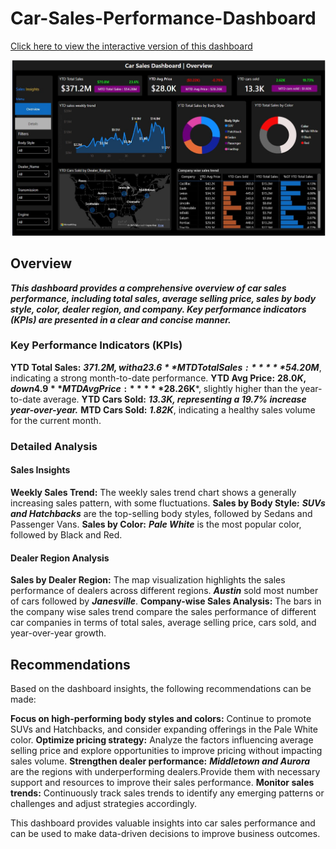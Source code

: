 # Car-Sales-Performance-Dashboard

[Click here to view the interactive version of this dashboard](https://app.powerbi.com/view?r=eyJrIjoiOWZiYzNhMTgtNDBjNy00NjI3LWEzYTAtMDdlNWU3MTk5MzBhIiwidCI6ImRmODY3OWNkLWE4MGUtNDVkOC05OWFjLWM4M2VkN2ZmOTVhMCJ9)<br>

![alt text](https://github.com/k-for-karthik/Car-Sales-Performance-Dashboard/blob/b0c9b33a5f017c320bc54e4301591af4eac64ed3/car%20sales.jpg)<br>

## Overview
***This dashboard provides a comprehensive overview of car sales performance, including total sales, average selling price, sales by body style, color, dealer region, and company. Key performance indicators (KPIs) are presented in a clear and concise manner.***

### Key Performance Indicators (KPIs)
**YTD Total Sales:** ***$371.2M, with a 23.6% increase*** compared to the same period last year.
**MTD Total Sales:** ***$54.20M***, indicating a strong month-to-date performance.
**YTD Avg Price:** **$28.0K, down 4.9%*** compared to the previous year.
**MTD Avg Price:** ***$28.26K***, slightly higher than the year-to-date average.
**YTD Cars Sold:** ***13.3K, representing a 19.7% increase year-over-year.***
**MTD Cars Sold:** ***1.82K***, indicating a healthy sales volume for the current month.

### Detailed Analysis

#### Sales Insights

**Weekly Sales Trend:** The weekly sales trend chart shows a generally increasing sales pattern, with some fluctuations.
**Sales by Body Style:** ***SUVs and Hatchbacks*** are the top-selling body styles, followed by Sedans and Passenger Vans.
**Sales by Color:** ***Pale White*** is the most popular color, followed by Black and Red.

#### Dealer Region Analysis

**Sales by Dealer Region:** The map visualization highlights the sales performance of dealers across different regions. ***Austin*** sold most number of cars followed by ***Janesville***.
**Company-wise Sales Analysis:** The bars in the company wise sales trend compare the sales performance of different car companies in terms of total sales, average selling price, cars sold, and year-over-year growth.

## Recommendations

Based on the dashboard insights, the following recommendations can be made:

**Focus on high-performing body styles and colors:** Continue to promote SUVs and Hatchbacks, and consider expanding offerings in the Pale White color.
**Optimize pricing strategy:** Analyze the factors influencing average selling price and explore opportunities to improve pricing without impacting sales volume.
**Strengthen dealer performance:** ***Middletown and Aurora*** are the regions with underperforming dealers.Provide them with necessary support and resources to improve their sales performance.
**Monitor sales trends:** Continuously track sales trends to identify any emerging patterns or challenges and adjust strategies accordingly.

This dashboard provides valuable insights into car sales performance and can be used to make data-driven decisions to improve business outcomes.
